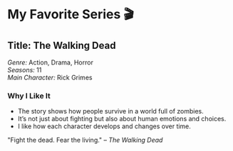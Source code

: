 # My Favorite Series 🎬

## Title: The Walking Dead

*Genre:* Action, Drama, Horror  
*Seasons:* 11  
*Main Character:* Rick Grimes  

### Why I Like It
- The story shows how people survive in a world full of zombies.  
- It’s not just about fighting but also about human emotions and choices.  
- I like how each character develops and changes over time.

"Fight the dead. Fear the living." – *The Walking Dead*
